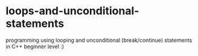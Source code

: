 # loops-and-unconditional-statements
programming using looping and unconditional (break/continue) statements in C++
beginner level :)

